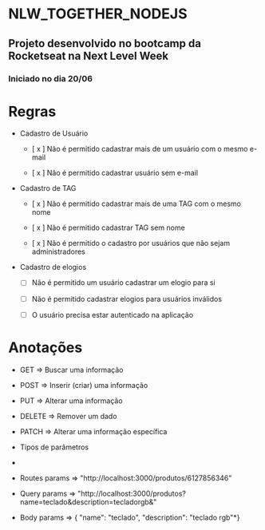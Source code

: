 # NLW_TOGETHER_NODEJS


## Projeto desenvolvido no bootcamp da Rocketseat na Next Level Week 

### Iniciado no dia 20/06


# Regras 
 - Cadastro de Usuário

    - [ x ] Não é permitido cadastrar mais de um usuário com o mesmo e-mail

    - [ x ] Não é permitido cadastrar usuário sem e-mail

- Cadastro de TAG

    - [ x ] Não é permitido cadastrar mais de uma TAG com o mesmo nome

    - [ x ] Não é permitido cadastrar TAG sem nome

    - [ x ] Não é permitido o cadastro por usuários que não sejam administradores

- Cadastro de elogios
    - [ ] Não é permitido um usuário cadastrar um elogio para si

    - [ ] Não é permitido cadastrar elogios para usuários inválidos

    - [ ] O usuário precisa estar autenticado na aplicação 
# Anotações

 * GET    => Buscar uma informação
 * POST   => Inserir (criar) uma informação 
 * PUT    => Alterar uma informação
 * DELETE => Remover um dado
 * PATCH  => Alterar uma informação específica
 

 * Tipos de parâmetros 
 * 
 * Routes params => "http://localhost:3000/produtos/6127856346"
 * Query params => "http://localhost:3000/produtos?name=teclado&description=tecladorgb&"
 * Body params => {
   "name": "teclado",
   "description": "teclado rgb"*}
